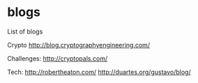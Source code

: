 # blogs
List of blogs

Crypto
http://blog.cryptographyengineering.com/

Challenges: http://cryptopals.com/

Tech: http://robertheaton.com/
http://duartes.org/gustavo/blog/
